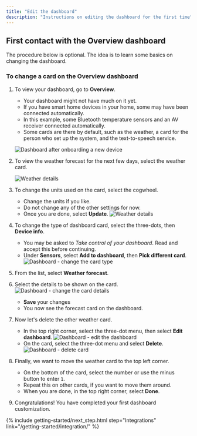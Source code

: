 ```yaml
---
title: "Edit the dashboard"
description: "Instructions on editing the dashboard for the first time"
---
```


## First contact with the Overview dashboard

The procedure below is optional. The idea is to learn some basics on changing the dashboard.

### To change a card on the Overview dashboard

1. To view your dashboard, go to **Overview**.
   - Your dashboard might not have much on it yet.
   - If you have smart home devices in your home, some may have been connected automatically.
   - In this example, some Bluetooth temperature sensors and an AV receiver connected automatically.
   - Some cards are there by default, such as the weather, a card for the person who set up the system, and the text-to-speech service.

    ![Dashboard after onboarding a new device](/images/getting-started/onboarding_dashboard_01.png)
2. To view the weather forecast for the next few days, select the weather card.

   ![Weather details](/images/getting-started/weather_card_details_01.png)

3. To change the units used on the card, select the cogwheel.
    - Change the units if you like.
    - Do not change any of the other settings for now.
    - Once you are done, select **Update**.
   ![Weather details](/images/getting-started/onboarding_card_settings_01.png)

4. To change the type of dashboard card, select the three-dots, then **Device info**.
   - You may be asked to *Take control of your dashboard*. Read and accept this before continuing.
   - Under **Sensors**, select **Add to dashboard**, then **Pick different card**.
   ![Dashboard - change the card type](/images/getting-started/onboarding_pick_different_card_01.png)

5. From the list, select **Weather forecast**.
6. Select the details to be shown on the card.
   ![Dashboard - change the card details](/images/getting-started/onboarding_card_settings_02.png)
   - **Save** your changes
   - You now see the forecast card on the dashboard.

7. Now let's delete the other weather card.
   - In the top right corner, select the three-dot menu, then select **Edit dashboard**.
   ![Dashboard - edit the dashboard](/images/getting-started/onboarding_edit_dashboard_01.png)
   - On the card, select the three-dot menu and select **Delete**.
   ![Dashboard - delete card](/images/getting-started/onboarding_dashboard_delete_card.png)
8. Finally, we want to move the weather card to the top left corner.
   - On the bottom of the card, select the number or use the minus button to enter `1`.
   - Repeat this on other cards, if you want to move them around.
   - When you are done, in the top right corner, select **Done**.
9. Congratulations! You have completed your first dashboard customization.

{% include getting-started/next_step.html step="Integrations" link="/getting-started/integration/" %}